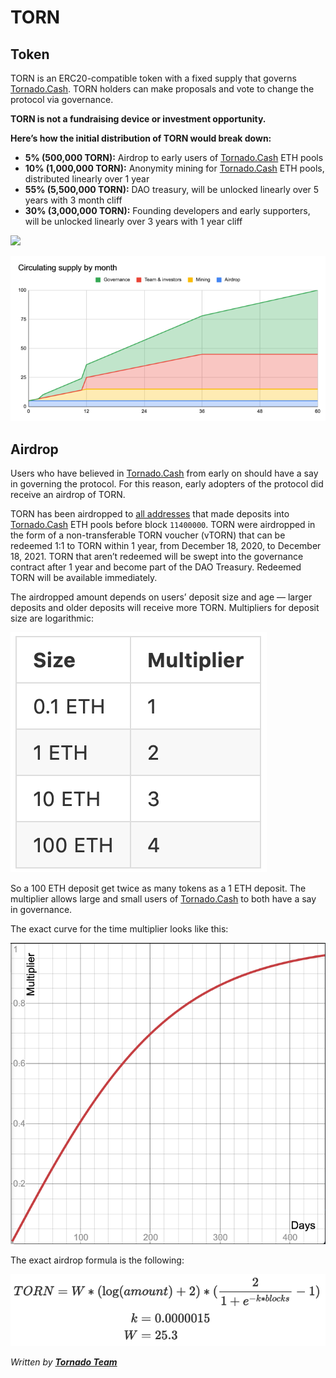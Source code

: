 # TORN

## Token

TORN is an ERC20-compatible token with a fixed supply that governs [Tornado.Cash](https://tornado.cash). TORN holders can make proposals and vote to change the protocol via governance.

**TORN is not a fundraising device or investment opportunity.**

**Here’s how the initial distribution of TORN would break down:**

* **5% (500,000 TORN):** Airdrop to early users of [Tornado.Cash](https://tornado.cash) ETH pools
* **10% (1,000,000 TORN):** Anonymity mining for [Tornado.Cash](https://tornado.cash) ETH pools, distributed linearly over 1 year
* **55% (5,500,000 TORN):** DAO treasury, will be unlocked linearly over 5 years with 3 month cliff
* **30% (3,000,000 TORN):** Founding developers and early supporters, will be unlocked linearly over 3 years with 1 year cliff

![](../.gitbook/assets/1-bjggju1rn4\_qoxgcljfneq.png)

![](../.gitbook/assets/1-gmc0jw8zr5xfvrk5zyqmya.png)

## Airdrop <a href="#f04d" id="f04d"></a>

Users who have believed in [Tornado.Cash](https://tornado.cash) from early on should have a say in governing the protocol. For this reason, early adopters of the protocol did receive an airdrop of TORN.

TORN has been airdropped to [all addresses](https://github.com/tornadocash/airdrop/blob/master/airdrop.csv) that made deposits into [Tornado.Cash](https://tornado.cash) ETH pools before block `11400000`. TORN were airdropped in the form of a non-transferable TORN voucher (vTORN) that can be redeemed 1:1 to TORN within 1 year, from December 18, 2020, to December 18, 2021. TORN that aren’t redeemed will be swept into the governance contract after 1 year and become part of the DAO Treasury. Redeemed TORN will be available immediately.

The airdropped amount depends on users’ deposit size and age — larger deposits and older deposits will receive more TORN. Multipliers for deposit size are logarithmic:

![](../.gitbook/assets/1-ogfrad8p3gez14zh4jndiq-2x.png)

So a 100 ETH deposit get twice as many tokens as a 1 ETH deposit. The multiplier allows large and small users of [Tornado.Cash](https://tornado.cash) to both have a say in governance.

The exact curve for the time multiplier looks like this:

![](../.gitbook/assets/1-bje88nlnkbe29-zcs5agkw-2x.png)

The exact airdrop formula is the following:

![](../.gitbook/assets/1-megm4amqrrkx0qxva9iska-2x.png)

_Written by_ [_**Tornado Team**_](https://tornado-cash.medium.com/tornado-cash-governance-proposal-a55c5c7d0703)

